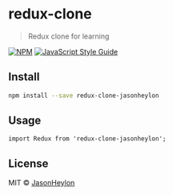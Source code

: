 # redux-clone

> Redux clone for learning

[![NPM](https://img.shields.io/npm/v/redux-clone-jasonheylon.svg)](https://www.npmjs.com/package/redux-clone-jasonheylon) [![JavaScript Style Guide](https://img.shields.io/badge/code_style-standard-brightgreen.svg)](https://standardjs.com)

## Install

```bash
npm install --save redux-clone-jasonheylon
```

## Usage

```tsx
import Redux from 'redux-clone-jasonheylon';
```

## License

MIT © [JasonHeylon](https://github.com/JasonHeylon)
